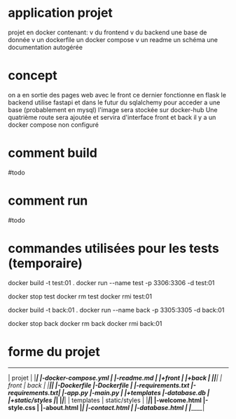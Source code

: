 # application projet
projet en docker contenant:
v du frontend
v du backend
une base de donnée
v un dockerfile
un docker compose
v un readme
un schéma
une documentation autogérée
# concept
on a en sortie des pages web avec le front ce dernier fonctionne en flask
le backend utilise fastapi et dans le futur du sqlalchemy pour acceder a une base (probablement en mysql)
l'image sera stockée sur docker-hub
Une quatrième route sera ajoutée et servira d'interface front et back
il y a un docker compose non configuré

# comment build
#todo
# comment run
#todo

# commandes utilisées pour les tests (temporaire)
docker build -t test:01 .
docker run --name test -p 3306:3306 -d test:01

docker stop test
docker rm test
docker rmi test:01

docker build -t back:01 .
docker run --name back -p 3305:3305 -d back:01

docker stop back
docker rm back
docker rmi back:01

# forme du projet

_____________________________________________________
|                     projet                        |
|___________________________________________________|
|-docker-compose.yml                                |
|-readme.md                                         |
|+front                                             |
|+back                                              |
|_________________________________|_________________|
|              front              |       back      |
|_________________________________|_________________|
|-Dockerfile                      |-Dockerfile      |
|-requirements.txt                |-requirements.txt|
|-app.py                          |-main.py         |
|+templates                       |-database.db     |
|+static/styles                   |_________________|
|_________________|_______________|
|    templates    | static/styles |
|_________________|_______________|
|-welcome.html    |-style.css     |
|-about.html      |_______________|
|-contact.html    |
|-database.html   |
|_________________|
